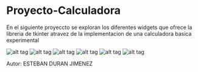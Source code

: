 # Proyecto-Calculadora
En el siguiente proyeccto se exploran los diferentes widgets que ofrece la libreria de tkinter atravez de la implementacion de una calculadora basica experimental

![alt tag](https://github.com/eduran777/Proyecto-Calculadora/blob/main/Pantallazos%20Calculadora/Ventana%20emergente.PNG?raw=true) 
![alt tag](https://github.com/eduran777/Proyecto-Calculadora/blob/main/Pantallazos%20Calculadora/Ventana%20Inicial.PNG?raw=true) 
![alt tag](https://github.com/eduran777/Proyecto-Calculadora/blob/main/Pantallazos%20Calculadora/Cambio%20de%20color%20a%20azul.PNG?raw=true) 
![alt tag](https://github.com/eduran777/Proyecto-Calculadora/blob/main/Pantallazos%20Calculadora/Cambio%20de%20color%20a%20verde.PNG?raw=true) 
![alt tag](https://github.com/eduran777/Proyecto-Calculadora/blob/main/Pantallazos%20Calculadora/Explosion.PNG?raw=true) 
![alt tag](https://github.com/eduran777/Proyecto-Calculadora/blob/main/Pantallazos%20Calculadora/Restauracion.PNG?raw=true) 


Autor: ESTEBAN DURAN JIMENEZ 
